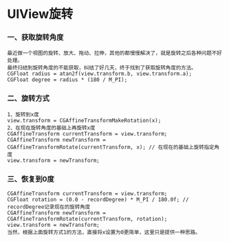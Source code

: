 UIView旋转
=========

### 一、获取旋转角度

	最近做一个视图的旋转、放大、拖动、拉伸，其他的都慢慢解决了，就是旋转之后各种问题不好处理。
	最终归结到旋转角度的不能获取，纠结了好几天，终于找到了获取旋转角度的方法。
	CGFloat radius = atan2f(view.transform.b, view.transform.a);
	CGFloat degree = radius * (180 / M_PI);

### 二、旋转方式

	1、旋转到x度
	view.transform = CGAffineTransformMakeRotation(x);
	2、在现在旋转角度的基础上再旋转x度
	CGAffineTransform currentTransform = view.transform;
	CGAffineTransform newTransform = CGAffineTransformRotate(currentTransform, x); // 在现在的基础上旋转指定角度
	view.transform = newTransform;
	
### 三、恢复到0度
	CGAffineTransform currentTransform = view.transform;
	CGFloat rotation = (0.0 - recordDegree) * M_PI / 180.0f; // recordDegree记录现在的旋转角度
	CGAffineTransform newTransform = CGAffineTransformRotate(currentTransform, rotation);
	view.transform = newTransform;
	当然，根据上面旋转方式1的方法，直接将x设置为0更简单，这里只是提供一种思路。

